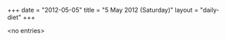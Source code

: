 +++
date = "2012-05-05"
title = "5 May 2012 (Saturday)"
layout = "daily-diet"
+++


\<no entries\>

